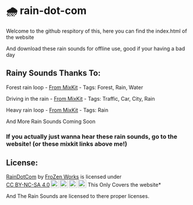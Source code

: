 # 🌧️ rain-dot-com
Welcome to the github respitory of this, here you can find the index.html of the website
<p>And download these rain sounds for offline use, good if your having a bad day</p>

## Rainy Sounds Thanks To:
<p>Forest rain loop - <a href="https://mixkit.co/free-sound-effects/rain/">From MixKit</a> - Tags: Forest, Rain, Water</p>
<p>Driving in the rain - <a href="https://mixkit.co/free-sound-effects/rain/">From MixKit</a> - Tags: Traffic, Car, City, Rain</p>
<p>Heavy rain loop - <a href="https://mixkit.co/free-sound-effects/rain/">From MixKit</a> - Tags: Rain</p>
And More Rain Sounds Coming Soon

### If you actually just wanna hear these rain sounds, go to the website! (or these mixkit links above me!)

## License:
<p xmlns:cc="http://creativecommons.org/ns#" xmlns:dct="http://purl.org/dc/terms/"><a property="dct:title" rel="cc:attributionURL" href="https://github.com/FroZen-Projects/rain-dot-com">RainDotCom</a> by <a rel="cc:attributionURL dct:creator" property="cc:attributionName" href="https://frozen-projects.itch.io/">FroZen Works</a> is licensed under <a href="http://creativecommons.org/licenses/by-nc-sa/4.0/?ref=chooser-v1" target="_blank" rel="license noopener noreferrer" style="display:inline-block;">CC BY-NC-SA 4.0<img style="height:22px!important;margin-left:3px;vertical-align:text-bottom;" src="https://mirrors.creativecommons.org/presskit/icons/cc.svg?ref=chooser-v1"><img style="height:22px!important;margin-left:3px;vertical-align:text-bottom;" src="https://mirrors.creativecommons.org/presskit/icons/by.svg?ref=chooser-v1"><img style="height:22px!important;margin-left:3px;vertical-align:text-bottom;" src="https://mirrors.creativecommons.org/presskit/icons/nc.svg?ref=chooser-v1"><img style="height:22px!important;margin-left:3px;vertical-align:text-bottom;" src="https://mirrors.creativecommons.org/presskit/icons/sa.svg?ref=chooser-v1"></a> This Only Covers the website*</p>
<p>And The Rain Sounds are licensed to there proper licenses.</p>
